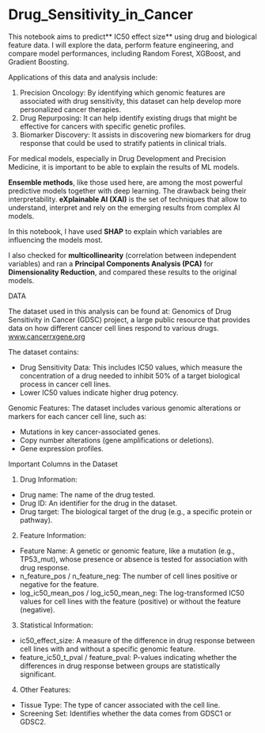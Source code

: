 # Drug_Sensitivity_in_Cancer

This notebook aims to predict** IC50 effect size** using drug and biological feature data. I will explore the data, perform feature engineering, and compare model performances, including Random Forest, XGBoost, and Gradient Boosting.

Applications of this data and analysis include:
1. Precision Oncology: By identifying which genomic features are associated with drug sensitivity, this dataset can help develop more personalized cancer therapies.
2. Drug Repurposing: It can help identify existing drugs that might be effective for cancers with specific genetic profiles.
3. Biomarker Discovery: It assists in discovering new biomarkers for drug response that could be used to stratify patients in clinical trials.

For medical models, especially in Drug Development and Precision Medicine, it is important to be able to explain the results of ML models. 

**Ensemble methods**, like those used here, are among the most powerful predictive models together with deep learning. The drawback being their interpretability. **eXplainable AI (XAI)** is the set of techniques that allow to understand, interpret and rely on the emerging results from complex AI models.

In this notebook, I have used **SHAP** to explain which variables are influencing the models most.

I also checked for **multicollinearity** (correlation between independent variables) and ran a **Principal Components Analysis (PCA)** for **Dimensionality Reduction**, and compared these results to the original models. 

DATA

The dataset used in this analysis can be found at: Genomics of Drug Sensitivity in Cancer (GDSC) project, a large public resource that provides data on how different cancer cell lines respond to various drugs. www.cancerrxgene.org

The dataset contains: 
* Drug Sensitivity Data: This includes IC50 values, which measure the concentration of a drug needed to inhibit 50% of a target biological process in cancer cell lines.
* Lower IC50 values indicate higher drug potency.

Genomic Features: The dataset includes various genomic alterations or markers for each cancer cell line, such as:
* Mutations in key cancer-associated genes.
* Copy number alterations (gene amplifications or deletions).
* Gene expression profiles.

Important Columns in the Dataset
1. Drug Information:
* Drug name: The name of the drug tested.
* Drug ID: An identifier for the drug in the dataset.
* Drug target: The biological target of the drug (e.g., a specific protein or pathway).

  
2. Feature Information:
* Feature Name: A genetic or genomic feature, like a mutation (e.g., TP53_mut), whose presence or absence is tested for association with drug response.
* n_feature_pos / n_feature_neg: The number of cell lines positive or negative for the feature.
* log_ic50_mean_pos / log_ic50_mean_neg: The log-transformed IC50 values for cell lines with the feature (positive) or without the feature (negative).
  
3. Statistical Information:
* ic50_effect_size: A measure of the difference in drug response between cell lines with and without a specific genomic feature.
* feature_ic50_t_pval / feature_pval: P-values indicating whether the differences in drug response between groups are statistically significant.
  
4. Other Features:
* Tissue Type: The type of cancer associated with the cell line.
* Screening Set: Identifies whether the data comes from GDSC1 or GDSC2.

 
